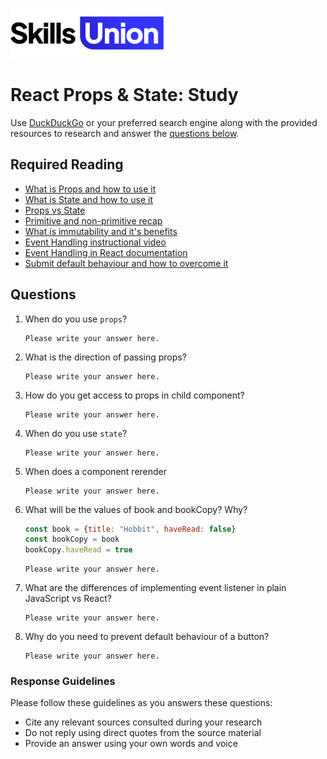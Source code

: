 [<img src="assets/images/su-logo.png" alt="Skills Union Logo" height="80px" />](https://www.skillsunion.com/)

# React Props & State: Study

Use [DuckDuckGo](https://duckduckgo.com/) or your preferred search engine along with the provided resources to research and answer the [questions below](#questions).

## Required Reading

- [What is Props and how to use it](https://reactjs.org/docs/components-and-props.html)
- [What is State and how to use it](https://reactjs.org/docs/state-and-lifecycle.html)
- [Props vs State](https://www.youtube.com/watch?v=m1eZzN1ppPY&t=22s)
- [Primitive and non-primitive recap](https://www.youtube.com/watch?v=pslr6SWXFjQ)
- [What is immutability and it's benefits](https://youtu.be/4LzcQyZ9JOU)
- [Event Handling instructional video](youtube.com/watch?v=Zbjmfqw9RXM)
- [Event Handling in React documentation](https://reactjs.org/docs/handling-events.html)
- [Submit default behaviour and how to overcome it](https://www.youtube.com/watch?v=I_fVO_NzT2g)


## Questions

1. When do you use `props`?

   ```
   Please write your answer here.
   ```
2. What is the direction of passing props?

   ```
   Please write your answer here.
   ```

3. How do you get access to props in child component?

   ```
   Please write your answer here.
   ```

4. When do you use `state`?

   ```
   Please write your answer here.
   ```

5. When does a component rerender

   ```
   Please write your answer here.
   ```

6. What will be the values of book and bookCopy? Why?

   ``` js
   const book = {title: "Hobbit", haveRead: false} 
   const bookCopy = book
   bookCopy.haveRead = true
   ```

   ```
   Please write your answer here.
   ```


7. What are the differences of implementing event listener in plain JavaScript vs React?

   ```
   Please write your answer here.
   ```

8. Why do you need to prevent default behaviour of a button?

   ```
   Please write your answer here.
   ```

### Response Guidelines

Please follow these guidelines as you answers these questions:

- Cite any relevant sources consulted during your research
- Do not reply using direct quotes from the source material
- Provide an answer using your own words and voice
